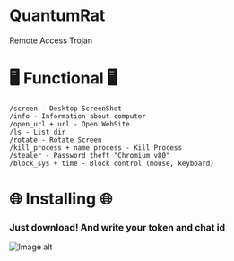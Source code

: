 # QuantumRat
Remote Access Trojan

# 🖥️ Functional 🖥️

```
/screen - Desktop ScreenShot
/info - Information about computer
/open_url + url - Open WebSite
/ls - List dir
/rotate - Rotate Screen
/kill_process + name process - Kill Process
/stealer - Password theft "Chromium v80"
/block_sys + time - Block control (mouse, keyboard) 
```

# 🌐 Installing 🌐
### Just download! And write your token and chat id 
![Image alt](https://github.com/krypt00n/QuantumRat/blob/master/photo/2.PNG)
